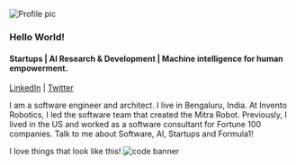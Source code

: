 ![Profile pic](https://media.licdn.com/dms/image/D5603AQH-4TvIcqQHnA/profile-displayphoto-shrink_200_200/0/1703052457346?e=1723075200&v=beta&t=7WXZVOU5jsIQANzJHCYiIEE8tbu5i7JX_L9My9X0bvU) 
### Hello World!
#### Startups | AI Research & Development | Machine intelligence for human empowerment.
[LinkedIn](https://www.linkedin.com/in/arvind-nagaraj-9a17aa82/) | [Twitter](https://twitter.com/nagaraj_arvind)

I am a software engineer and architect. I live in Bengaluru, India.
At Invento Robotics, I led the software team that created the Mitra Robot. Previously, I lived in the US and worked as a software consultant for Fortune 100 companies.
Talk to me about Software, AI, Startups and Formula1!






I love things that look like this!
![code banner](https://media.licdn.com/dms/image/D5616AQEZxS3FgmXeGg/profile-displaybackgroundimage-shrink_350_1400/0/1714933983666?e=1723075200&v=beta&t=8RIidUwCr74AgGMwP1bKjhzYG-_k4NRmco2_AxTQWWQ)
